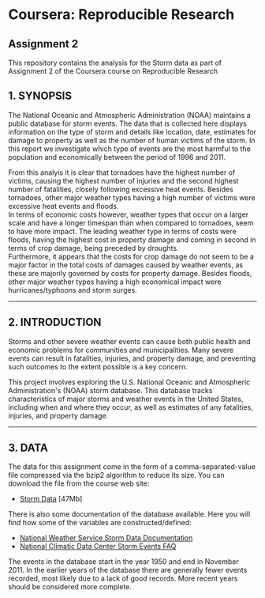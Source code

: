 # Coursera: Reproducible Research
## Assignment 2
This repository contains the analysis for the Storm data as part of Assignment 2 of the Coursera course on Reproducible Research

## 1. SYNOPSIS

The National Oceanic and Atmospheric Administration (NOAA) maintains a public database for storm events. The data that is collected here displays information on the type of storm and details like location, date, estimates for damage to property as well as the number of human victims of the storm. In this report we investigate which type of events are the most harmful to the population and economically between the period of 1996 and 2011.  

From this analyis it is clear that tornadoes have the highest number of victims, causing the highest number of injuries and the second highest number of fatalities, closely following excessive heat events. Besides tornadoes, other major weather types having a high number of victims were excessive heat events and floods.  
In terms of economic costs however, weather types that occur on a larger scale and have a longer timespan than when compared to tornadoes, seem to have more impact. The leading weather type in terms of costs were floods, having the highest cost in property damage and coming in second in terms of crop damage, being preceded by droughts.  
Furthermore, it appears that the costs for crop damage do not seem to be a major factor in the total costs of damages caused by weather events, as these are majorily governed by costs for property damage. Besides floods, other major weather types having a high economical impact were hurricanes/typhoons and storm surges.

***

## 2. INTRODUCTION

Storms and other severe weather events can cause both public health and economic problems for communities and municipalities. Many severe events can result in fatalities, injuries, and property damage, and preventing such outcomes to the extent possible is a key concern.

This project involves exploring the U.S. National Oceanic and Atmospheric Administration's (NOAA) storm database. This database tracks characteristics of major storms and weather events in the United States, including when and where they occur, as well as estimates of any fatalities, injuries, and property damage.

***

## 3. DATA

The data for this assignment come in the form of a comma-separated-value file compressed via the bzip2 algorithm to reduce its size. You can download the file from the course web site:

* [Storm Data](https://d396qusza40orc.cloudfront.net/repdata%2Fdata%2FStormData.csv.bz2) [47Mb]

There is also some documentation of the database available. Here you will find how some of the variables are constructed/defined:

* [National Weather Service Storm Data Documentation](https://d396qusza40orc.cloudfront.net/repdata%2Fpeer2_doc%2Fpd01016005curr.pdf)
* [National Climatic Data Center Storm Events FAQ](https://d396qusza40orc.cloudfront.net/repdata%2Fpeer2_doc%2FNCDC%20Storm%20Events-FAQ%20Page.pdf)

The events in the database start in the year 1950 and end in November 2011. In the earlier years of the database there are generally fewer events recorded, most likely due to a lack of good records. More recent years should be considered more complete.

